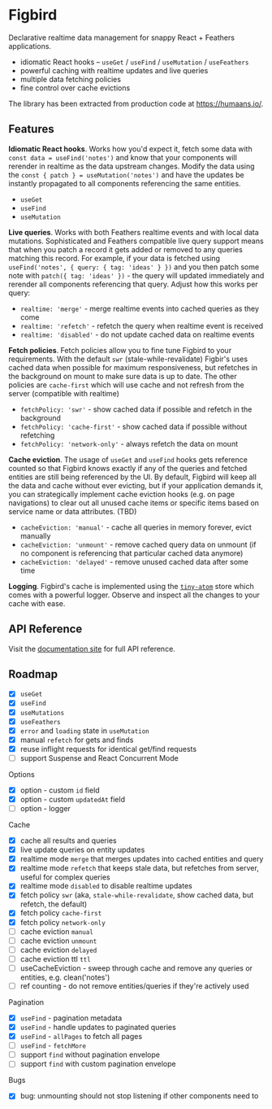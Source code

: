 # Figbird

Declarative realtime data management for snappy React + Feathers applications.

- idiomatic React hooks – `useGet` / `useFind` / `useMutation` / `useFeathers`
- powerful caching with realtime updates and live queries
- multiple data fetching policies
- fine control over cache evictions

The library has been extracted from production code at https://humaans.io/.

## Features

**Idiomatic React hooks**. Works how you'd expect it, fetch some data with `const data = useFind('notes')` and know that your components will rerender in realtime as the data upstream changes. Modify the data using the `const { patch } = useMutation('notes')` and have the updates be instantly propagated to all components referencing the same entities.

- `useGet`
- `useFind`
- `useMutation`

**Live queries**. Works with both Feathers realtime events and with local data mutations. Sophisticated and Feathers compatible live query support means that when you patch a record it gets added or removed to any queries matching this record. For example, if your data is fetched using `useFind('notes', { query: { tag: 'ideas' } })` and you then patch some note with `patch({ tag: 'ideas' })` - the query will updated immediately and rerender all components referencing that query. Adjust how this works per query:

- `realtime: 'merge'` - merge realtime events into cached queries as they come
- `realtime: 'refetch'` - refetch the query when realtime event is received
- `realtime: 'disabled'` - do not update cached data on realtime events

**Fetch policies**. Fetch policies allow you to fine tune Figbird to your requirements. With the default `swr` (stale-while-revalidate) Figbir's uses cached data when possible for maximum responsiveness, but refetches in the background on mount to make sure data is up to date. The other policies are `cache-first` which will use cache and not refresh from the server (compatible with realtime)

- `fetchPolicy: 'swr'` - show cached data if possible and refetch in the background
- `fetchPolicy: 'cache-first'` - show cached data if possible without refetching
- `fetchPolicy: 'network-only'` - always refetch the data on mount

**Cache eviction**. The usage of `useGet` and `useFind` hooks gets reference counted so that Figbird knows exactly if any of the queries and fetched entities are still being referenced by the UI. By default, Figbird will keep all the data and cache without ever evicting, but if your application demands it, you can strategically implement cache eviction hooks (e.g. on page navigations) to clear out all unused cache items or specific items based on service name or data attributes. (TBD)

- `cacheEviction: 'manual'` - cache all queries in memory forever, evict manually
- `cacheEviction: 'unmount'` - remove cached query data on unmount (if no component is referencing that particular cached data anymore)
- `cacheEviction: 'delayed'` - remove unused cached data after some time

**Logging**. Figbird's cache is implemented using the [`tiny-atom`](https://github.com/KidkArolis/tiny-atom) store which comes with a powerful logger. Observe and inspect all the changes to your cache with ease.

## API Reference

Visit the [documentation site](https://humaans.github.io/figbird/) for full API reference.

## Roadmap

- [x] `useGet`
- [x] `useFind`
- [x] `useMutations`
- [x] `useFeathers`
- [x] `error` and `loading` state in `useMutation`
- [x] manual `refetch` for gets and finds
- [x] reuse inflight requests for identical get/find requests
- [ ] support Suspense and React Concurrent Mode

Options

- [x] option - custom `id` field
- [x] option - custom `updatedAt` field
- [ ] option - logger

Cache

- [x] cache all results and queries
- [x] live update queries on entity updates
- [x] realtime mode `merge` that merges updates into cached entities and query
- [x] realtime mode `refetch` that keeps stale data, but refetches from server, useful for complex queries
- [x] realtime mode `disabled` to disable realtime updates
- [x] fetch policy `swr` (aka, `stale-while-revalidate`, show cached data, but refetch, the default)
- [x] fetch policy `cache-first`
- [x] fetch policy `network-only`
- [ ] cache eviction `manual`
- [ ] cache eviction `unmount`
- [ ] cache eviction `delayed`
- [ ] cache eviction ttl `ttl`
- [ ] useCacheEviction - sweep through cache and remove any queries or entities, e.g. clean('notes')
- [ ] ref counting - do not remove entities/queries if they're actively used

Pagination

- [x] `useFind` - pagination metadata
- [x] `useFind` - handle updates to paginated queries
- [x] `useFind` - `allPages` to fetch all pages
- [ ] `useFind` - `fetchMore`
- [ ] support `find` without pagination envelope
- [ ] support `find` with custom pagination envelope

Bugs

- [x] bug: unmounting should not stop listening if other components need to
